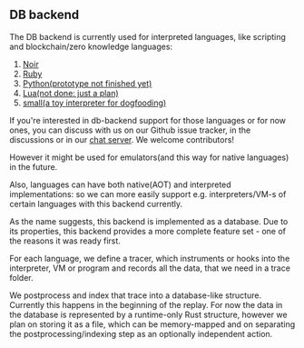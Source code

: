 ## DB backend

The DB backend is currently used for interpreted languages, like scripting and blockchain/zero knowledge languages:

1. [Noir](./db-backend/noir.md)
1. [Ruby](./db-backend/ruby.md)
1. [Python(prototype not finished yet)](./db-backend/py.md)
1. [Lua(not done: just a plan)](./db-backend/lua.md)
1. [small(a toy interpreter for dogfooding)](./db-backend/small.md)

If you're interested in db-backend support for those languages or for now ones, you can discuss with us on our Github issue tracker,
in the discussions or in our [chat server](https://discord.gg/aH5WTMnKHT). We welcome contributors!

However it might be used for emulators(and this way for native languages) in the future.

Also, languages can have both native(AOT) and interpreted implementations: 
so we can more easily support e.g. interpreters/VM-s of certain languages with this backend currently.

As the name suggests, this backend is implemented as a database. Due to its properties, this backend provides
a more complete feature set - one of the reasons it was ready first.

For each language, we define a tracer, which instruments or hooks into the interpreter, VM or program and 
records all the data, that we need in a trace folder. 

We postprocess and index that trace into a database-like structure. Currently this happens in the beginning of the replay.
For now the data in the database is represented by a runtime-only Rust structure, however
we plan on storing it as a file, which can be memory-mapped and on separating the postprocessing/indexing step as 
an optionally independent action.


